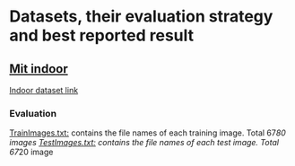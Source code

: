 # Datasets, their evaluation strategy and best reported result

## [Mit indoor](http://web.mit.edu/torralba/www/indoor.html)
[Indoor dataset link](http://groups.csail.mit.edu/vision/LabelMe/NewImages/indoorCVPR_09.tar)
### Evaluation 

[TrainImages.txt:](http://web.mit.edu/torralba/www/TrainImages.txt) contains the file names of each training image. Total 67*80 images
[TestImages.txt:](http://web.mit.edu/torralba/www/TestImages.txt) contains the file names of each test image. Total 67*20 image
